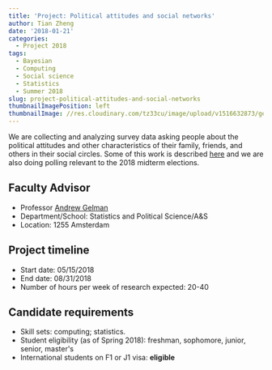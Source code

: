 ```yaml
---
title: 'Project: Political attitudes and social networks'
author: Tian Zheng
date: '2018-01-21'
categories:
  - Project 2018
tags:
  - Bayesian
  - Computing
  - Social science
  - Statistics
  - Summer 2018
slug: project-political-attitudes-and-social-networks
thumbnailImagePosition: left
thumbnailImage: //res.cloudinary.com/tz33cu/image/upload/v1516632873/gelman_yqagi8.png
---
```

We are collecting and analyzing survey data asking people about the political attitudes and other characteristics of their family, friends, and others in their social circles. Some of this work is described [here](http://www.stat.columbia.edu/~gelman/research/unpublished/penumbra_paper_11_clean.pdf) and we are also doing polling relevant to the 2018 midterm elections. 

<!--more-->

## Faculty Advisor
+ Professor [Andrew Gelman](http://www.stat.columbia.edu/~gelman/)
+ Department/School: Statistics and Political Science/A&S
+ Location: 1255 Amsterdam

## Project timeline
+ Start date: 05/15/2018
+ End date: 08/31/2018
+ Number of hours per week of research expected: 20-40

## Candidate requirements
+ Skill sets: computing; statistics.
+ Student eligibility  (as of Spring 2018): freshman, sophomore, junior, senior, master's
+ International students on F1 or J1 visa: **eligible**

